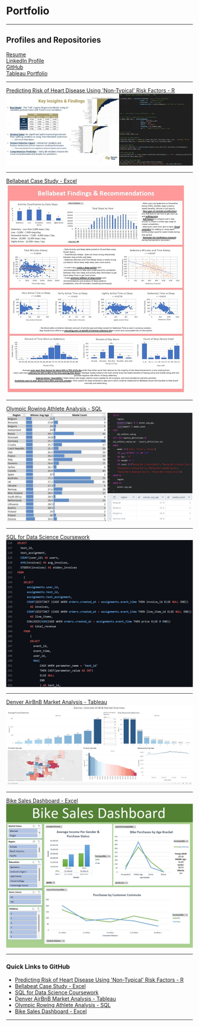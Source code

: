 # Portfolio

<head>
  <!-- Google tag (gtag.js) -->
<script async src="https://www.googletagmanager.com/gtag/js?id=G-F2LNSZNQXH"></script>
<script>
  window.dataLayer = window.dataLayer || [];
  function gtag(){dataLayer.push(arguments);}
  gtag('js', new Date());

  gtag('config', 'G-F2LNSZNQXH');
</script>
 </head>

---

## Profiles and Repositories

<a href="https://mcc450.github.io/pdf/McCarthy_Michael_Resume_no_number.pdf" target="_blank">Resume</a>
<br>
<a href="https://www.linkedin.com/in/michael-mccarthy-698000a5">LinkedIn Profile</a>
<br>
<a href="https://github.com/mcc450">GitHub</a>
<br>
<a href="https://public.tableau.com/app/profile/michael.mccarthy7631">Tableau Portfolio</a>

---
[Predicting Risk of Heart Disease Using 'Non-Typical' Risk Factors - R](/Heart_Disease_Model)
<img src="images/DashImageHDPM.jpg?raw=true"/>

---
[Bellabeat Case Study - Excel](/Bellabeat_Case_Study)
<img src="images/DashImageBB.jpg?raw=true"/>

---
[Olympic Rowing Athlete Analysis - SQL](/Olympic_Rowing_Athlete_Analysis)
<img src="images/rowing_analysis_thumbnail.jpg?raw=true"/>

---
[SQL for Data Science Coursework](https://github.com/mcc450/SQL-For-Data-Science-Specialization-Coursera)
<img src="images/Data_Science_Coursera_Sample.jpg?raw=true"/>

---
[Denver AirBnB Market Analysis - Tableau](/Denver_AirBnB_Analysis)
<img src="images/DenverAirBnBDashImage.jpg?raw=true"/>

---
[Bike Sales Dashboard - Excel](/Bike_Sales_Analysis)
<img src="images/BikeSalesImage.jpg?raw=true"/>

---

### Quick Links to GitHub

- [Predicting Risk of Heart Disease Using 'Non-Typical' Risk Factors - R](https://github.com/mcc450/)
- [Bellabeat Case Study - Excel](https://github.com/mcc450/Bellabeat-Case-Study-Excel)
- [SQL for Data Science Coursework](https://github.com/mcc450/SQL-For-Data-Science-Specialization-Coursera)
- [Denver AirBnB Market Analysis - Tableau](https://github.com/mcc450/Denver-AirBnB-Market-Analysis-Tableau)
- [Olympic Rowing Athlete Analysis - SQL](https://github.com/mcc450/Olympic-Rowing-Analysis)
- [Bike Sales Dashboard - Excel](https://github.com/mcc450/Bike-Sales-Dashboard-Excel)

---





